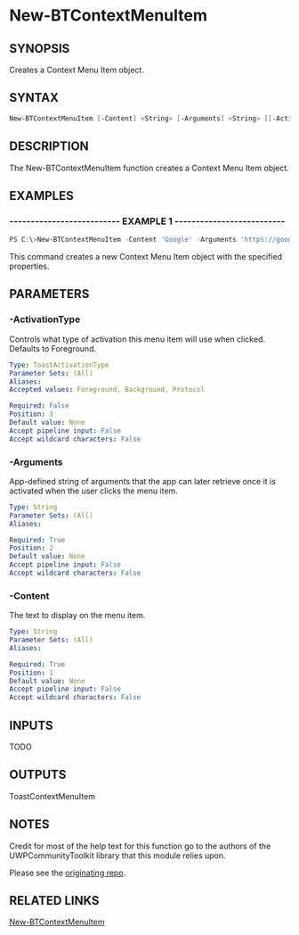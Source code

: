 # New-BTContextMenuItem

## SYNOPSIS

Creates a Context Menu Item object.

## SYNTAX

```powershell
New-BTContextMenuItem [-Content] <String> [-Arguments] <String> [[-ActivationType] <ToastActivationType>]
```

## DESCRIPTION

The New-BTContextMenuItem function creates a Context Menu Item object.

## EXAMPLES

### -------------------------- EXAMPLE 1 --------------------------

```powershell
PS C:\>New-BTContextMenuItem -Content 'Google' -Arguments 'https://google.com' -ActivationType Protocol
```

This command creates a new Context Menu Item object with the specified properties.

## PARAMETERS

### -ActivationType

Controls what type of activation this menu item will use when clicked. Defaults to Foreground.

```yaml
Type: ToastActivationType
Parameter Sets: (All)
Aliases:
Accepted values: Foreground, Background, Protocol

Required: False
Position: 3
Default value: None
Accept pipeline input: False
Accept wildcard characters: False
```

### -Arguments

App-defined string of arguments that the app can later retrieve once it is activated when the user clicks the menu item.

```yaml
Type: String
Parameter Sets: (All)
Aliases:

Required: True
Position: 2
Default value: None
Accept pipeline input: False
Accept wildcard characters: False
```

### -Content

The text to display on the menu item.

```yaml
Type: String
Parameter Sets: (All)
Aliases:

Required: True
Position: 1
Default value: None
Accept pipeline input: False
Accept wildcard characters: False
```

## INPUTS

TODO

## OUTPUTS

ToastContextMenuItem

## NOTES

Credit for most of the help text for this function go to the authors of the UWPCommunityToolkit library that this module relies upon.

Please see the [originating repo](https://github.com/windows-toolkit/WindowsCommunityToolkit).

## RELATED LINKS

[New-BTContextMenuItem](https://github.com/Windos/BurntToast/blob/master/Help/New-BTContextMenuItem.md)
